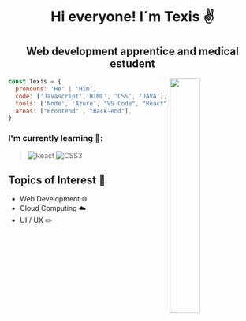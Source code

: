 <h1 align="center">Hi everyone! I´m Texis ✌</h1> 
<h2 align="center">Web development apprentice and medical estudent</h2>
<img src="https://c.tenor.com/U8n9Thgtxm8AAAAC/baby-yoda-hi.gif" align="right" width="35%">

```javascript
const Texis = {
  pronouns: 'He' | 'Him',
  code: ['Javascript','HTML', 'CSS', 'JAVA'], 
  tools: ['Node', 'Azure', "VS Code", "React"],
  areas: ["Frontend" , "Back-end"],
}
```

### I'm currently learning 📙:

> ![React](https://img.shields.io/badge/react-%2320232a.svg?style=for-the-badge&logo=react&logoColor=%2361DAFB)
> ![CSS3](https://img.shields.io/badge/css3-%231572B6.svg?style=for-the-badge&logo=css3&logoColor=white)



## Topics of Interest 💬
- Web Development 🌐
- Cloud Computing ☁️
- UI / UX ✏️
